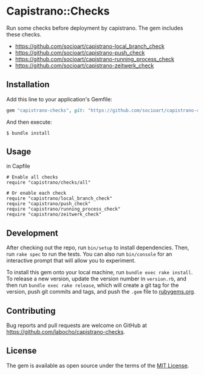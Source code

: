 # Capistrano::Checks

Run some checks before deployment by capistrano.
The gem includes these checks.

* https://github.com/socioart/capistrano-local_branch_check
* https://github.com/socioart/capistrano-push_check
* https://github.com/socioart/capistrano-running_process_check
* https://github.com/socioart/capistrano-zeitwerk_check

## Installation

Add this line to your application's Gemfile:

```ruby
gem "capistrano-checks", git: "https://github.com/socioart/capistrano-checks", tag: "v0.1.0"
```

And then execute:

    $ bundle install

## Usage

in Capfile

    # Enable all checks
    require "capistrano/checks/all"

    # Or enable each check
    require "capistrano/local_branch_check"
    require "capistrano/push_check"
    require "capistrano/running_process_check"
    require "capistrano/zeitwerk_check"

## Development

After checking out the repo, run `bin/setup` to install dependencies. Then, run `rake spec` to run the tests. You can also run `bin/console` for an interactive prompt that will allow you to experiment.

To install this gem onto your local machine, run `bundle exec rake install`. To release a new version, update the version number in `version.rb`, and then run `bundle exec rake release`, which will create a git tag for the version, push git commits and tags, and push the `.gem` file to [rubygems.org](https://rubygems.org).

## Contributing

Bug reports and pull requests are welcome on GitHub at https://github.com/labocho/capistrano-checks.


## License

The gem is available as open source under the terms of the [MIT License](https://opensource.org/licenses/MIT).
